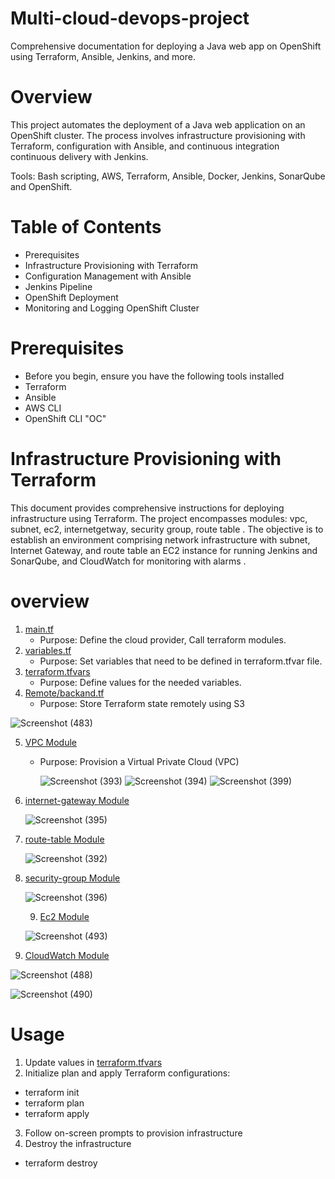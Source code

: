 #    Multi-cloud-devops-project
  Comprehensive documentation for deploying a Java web app on OpenShift using Terraform, Ansible, Jenkins, and more.

  #    Overview
    
This project automates the deployment of a Java web application on an OpenShift cluster. The process involves infrastructure provisioning with Terraform, configuration with Ansible, and continuous integration continuous delivery with Jenkins.

Tools: Bash scripting, AWS,  Terraform, Ansible, Docker, Jenkins, SonarQube and OpenShift.
#     Table of Contents

 - Prerequisites
 - Infrastructure Provisioning with Terraform
 - Configuration Management with Ansible
 - Jenkins Pipeline
 - OpenShift Deployment
 - Monitoring and Logging OpenShift Cluster

#   Prerequisites
- Before you begin, ensure you have the following tools installed
- Terraform
- Ansible
- AWS CLI
- OpenShift CLI "OC"
  
 #   Infrastructure Provisioning with Terraform
 This document provides comprehensive instructions for deploying infrastructure using Terraform. The project encompasses  modules: vpc, subnet, ec2, internetgetway, security group, route table . The objective is to establish an environment comprising network infrastructure with subnet, Internet Gateway, and route table an EC2 instance for running Jenkins and SonarQube, and CloudWatch for monitoring with alarms .
 #   overview 
1. [main.tf](Terraform-Project/main.tf)
   - Purpose: Define the cloud provider, Call terraform modules.
2. [variables.tf](Terraform-Project/main.tf)
    - Purpose: Set variables that need to be defined in terraform.tfvar file.
3.   [terraform.tfvars](Terraform-Project/terraform.tfvars)
     - Purpose: Define values for the needed variables.
4. [Remote/backand.tf](Terraform-Project/backend.tf)
    - Purpose: Store Terraform state remotely using S3
  
![Screenshot (483)](https://github.com/Salmamohamedm/MultiCloudDevOpsProject-/assets/109488469/2c8e8cc8-0cc3-42df-b7c8-7bd3ae675caf)

5. [VPC Module](Terraform-Project/modules/vpc)
    - Purpose: Provision a Virtual Private Cloud (VPC)
      
       ![Screenshot (393)](https://github.com/Salmamohamedm/MultiCloudDevOpsProject-/assets/109488469/8e78d5bc-31c4-4b10-951f-e0a36a27ee9c)
      ![Screenshot (394)](https://github.com/Salmamohamedm/MultiCloudDevOpsProject-/assets/109488469/e32ba505-1c5b-4b28-823a-93232a4a0ef0)
      ![Screenshot (399)](https://github.com/Salmamohamedm/MultiCloudDevOpsProject-/assets/109488469/17b6772a-dd13-4e98-a4d9-13a69f92b350)

      
 6. [internet-gateway Module](Terraform-Project/modules/internet-gateway)    
      
    ![Screenshot (395)](https://github.com/Salmamohamedm/MultiCloudDevOpsProject-/assets/109488469/cf35333d-3675-4ce3-b1b2-856dc85418d7)

 7.   [route-table Module](Terraform-Project/modules/route-table)

      ![Screenshot (392)](https://github.com/Salmamohamedm/MultiCloudDevOpsProject-/assets/109488469/ecad7f84-e799-4f0d-98b8-6075a7442ec9)

 8. [security-group Module ](Terraform-Project/modules/security-group)

    ![Screenshot (396)](https://github.com/Salmamohamedm/MultiCloudDevOpsProject-/assets/109488469/377b16f0-daa2-4b07-abf2-f75c1dff7b4f)

    9. [Ec2 Module](Terraform-Project/modules/ec2-instances)
  

     ![Screenshot (493)](https://github.com/Salmamohamedm/MultiCloudDevOpsProject-/assets/109488469/7c229335-79bb-4934-9c20-4e96797c0fda)

10. [CloudWatch Module](Terraform-Project/modules)


  ![Screenshot (488)](https://github.com/Salmamohamedm/MultiCloudDevOpsProject-/assets/109488469/3b7ad4de-2359-4471-9d66-3145a959d6cb)

 
  ![Screenshot (490)](https://github.com/Salmamohamedm/MultiCloudDevOpsProject-/assets/109488469/64341d0e-b63d-4133-bd37-6ca17c365589)


#   Usage
1. Update values in [terraform.tfvars](Terraform-Project/terraform.tfvars)
2. Initialize plan and apply Terraform configurations:
 - terraform init
 - terraform plan
 - terraform apply
3. Follow on-screen prompts to provision infrastructure
4. Destroy the infrastructure
 - terraform destroy

#    

